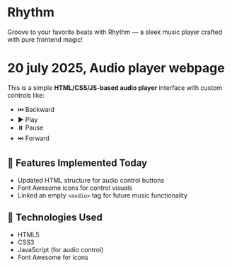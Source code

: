 # Rhythm
 Groove to your favorite beats with Rhythm — a sleek music player crafted with pure frontend magic!
 # 20 july 2025, Audio player webpage
 This is a simple **HTML/CSS/JS-based audio player** interface with custom controls like:

- ⏮️ Backward
- ▶️ Play
- ⏸️ Pause
- ⏭️ Forward

## 📁 Features Implemented Today

- Updated HTML structure for audio control buttons
- Font Awesome icons for control visuals
- Linked an empty `<audio>` tag for future music functionality

## 📌 Technologies Used

- HTML5
- CSS3
- JavaScript (for audio control)
- Font Awesome for icons
 
